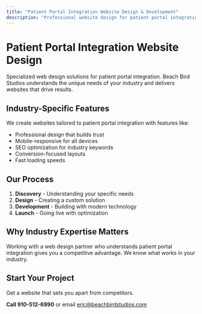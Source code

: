 ```yaml
---
title: "Patient Portal Integration Website Design & Development"
description: "Professional website design for patient portal integration. Custom solutions tailored to your industry needs."
---
```


# Patient Portal Integration Website Design

Specialized web design solutions for patient portal integration. Beach Bird Studios understands the unique needs of your industry and delivers websites that drive results.

## Industry-Specific Features

We create websites tailored to patient portal integration with features like:

- Professional design that builds trust
- Mobile-responsive for all devices
- SEO optimization for industry keywords
- Conversion-focused layouts
- Fast loading speeds

## Our Process

1. **Discovery** - Understanding your specific needs
2. **Design** - Creating a custom solution
3. **Development** - Building with modern technology
4. **Launch** - Going live with optimization

## Why Industry Expertise Matters

Working with a web design partner who understands patient portal integration gives you a competitive advantage. We know what works in your industry.

## Start Your Project

Get a website that sets you apart from competitors.

**Call 910-512-6990** or email eric@beachbirdstudios.com